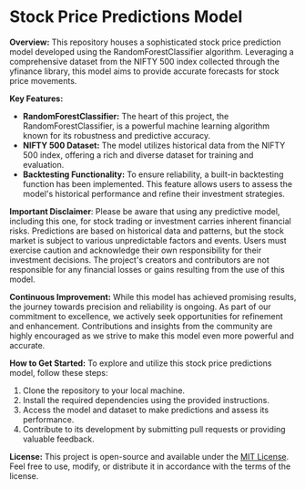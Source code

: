 # Stock Price Predictions Model

**Overview:**
This repository houses a sophisticated stock price prediction model developed using the RandomForestClassifier algorithm. Leveraging a comprehensive dataset from the NIFTY 500 index collected through the yfinance library, this model aims to provide accurate forecasts for stock price movements.

**Key Features:**
- **RandomForestClassifier:** The heart of this project, the RandomForestClassifier, is a powerful machine learning algorithm known for its robustness and predictive accuracy.
- **NIFTY 500 Dataset:** The model utilizes historical data from the NIFTY 500 index, offering a rich and diverse dataset for training and evaluation.
- **Backtesting Functionality:** To ensure reliability, a built-in backtesting function has been implemented. This feature allows users to assess the model's historical performance and refine their investment strategies.

**Important Disclaimer**: Please be aware that using any predictive model, including this one, for stock trading or investment carries inherent financial risks. Predictions are based on historical data and patterns, but the stock market is subject to various unpredictable factors and events. Users must exercise caution and acknowledge their own responsibility for their investment decisions. The project's creators and contributors are not responsible for any financial losses or gains resulting from the use of this model.

**Continuous Improvement:**
While this model has achieved promising results, the journey towards precision and reliability is ongoing. As part of our commitment to excellence, we actively seek opportunities for refinement and enhancement. Contributions and insights from the community are highly encouraged as we strive to make this model even more powerful and accurate.

**How to Get Started:**
To explore and utilize this stock price predictions model, follow these steps:
1. Clone the repository to your local machine.
2. Install the required dependencies using the provided instructions.
3. Access the model and dataset to make predictions and assess its performance.
4. Contribute to its development by submitting pull requests or providing valuable feedback.

**License:**
This project is open-source and available under the [MIT License](link-to-license-file). Feel free to use, modify, or distribute it in accordance with the terms of the license.
